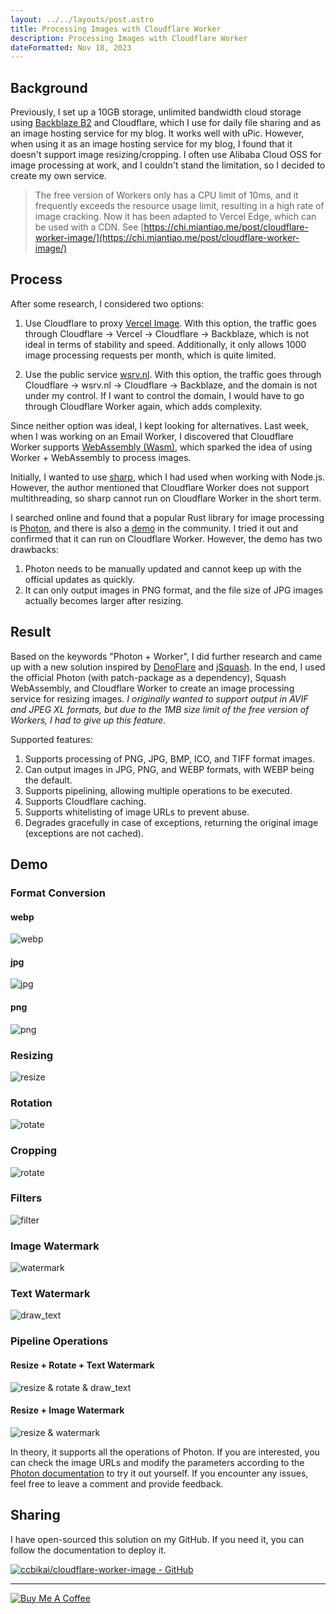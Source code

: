 ```yaml
---
layout: ../../layouts/post.astro
title: Processing Images with Cloudflare Worker
description: Processing Images with Cloudflare Worker
dateFormatted: Nov 18, 2023
---
```


## Background

Previously, I set up a 10GB storage, unlimited bandwidth cloud storage using [Backblaze B2](https://www.backblaze.com/cloud-storage) and Cloudflare, which I use for daily file sharing and as an image hosting service for my blog. It works well with uPic. However, when using it as an image hosting service for my blog, I found that it doesn't support image resizing/cropping. I often use Alibaba Cloud OSS for image processing at work, and I couldn't stand the limitation, so I decided to create my own service.

> The free version of Workers only has a CPU limit of 10ms, and it frequently exceeds the resource usage limit, resulting in a high rate of image cracking. Now it has been adapted to Vercel Edge, which can be used with a CDN. See [https://chi.miantiao.me/post/cloudflare-worker-image/](https://chi.miantiao.me/post/cloudflare-worker-image/)

## Process

After some research, I considered two options:

1. Use Cloudflare to proxy [Vercel Image](https://vercel.com/docs/image-optimization). With this option, the traffic goes through Cloudflare -> Vercel -> Cloudflare -> Backblaze, which is not ideal in terms of stability and speed. Additionally, it only allows 1000 image processing requests per month, which is quite limited.

2. Use the public service [wsrv.nl](https://images.weserv.nl/). With this option, the traffic goes through Cloudflare -> wsrv.nl -> Cloudflare -> Backblaze, and the domain is not under my control. If I want to control the domain, I would have to go through Cloudflare Worker again, which adds complexity.

Since neither option was ideal, I kept looking for alternatives. Last week, when I was working on an Email Worker, I discovered that Cloudflare Worker supports [WebAssembly (Wasm)](https://developers.cloudflare.com/workers/runtime-apis/webassembly/), which sparked the idea of using Worker + WebAssembly to process images.

Initially, I wanted to use [sharp](https://sharp.pixelplumbing.com/), which I had used when working with Node.js. However, the author mentioned that Cloudflare Worker does not support multithreading, so sharp cannot run on Cloudflare Worker in the short term.

I searched online and found that a popular Rust library for image processing is [Photon](https://silvia-odwyer.github.io/photon/), and there is also a [demo](https://github.com/techwithdeo/cloudflare-workers/tree/main/photon-library) in the community. I tried it out and confirmed that it can run on Cloudflare Worker. However, the demo has two drawbacks:

1. Photon needs to be manually updated and cannot keep up with the official updates as quickly.
2. It can only output images in PNG format, and the file size of JPG images actually becomes larger after resizing.

## Result

Based on the keywords "Photon + Worker", I did further research and came up with a new solution inspired by [DenoFlare](https://denoflare.dev/examples/transform-images-wasm) and [jSquash](https://github.com/jamsinclair/jSquash). In the end, I used the official Photon (with patch-package as a dependency), Squash WebAssembly, and Cloudflare Worker to create an image processing service for resizing images. _I originally wanted to support output in AVIF and JPEG XL formats, but due to the 1MB size limit of the free version of Workers, I had to give up this feature_.

Supported features:

1. Supports processing of PNG, JPG, BMP, ICO, and TIFF format images.
2. Can output images in JPG, PNG, and WEBP formats, with WEBP being the default.
3. Supports pipelining, allowing multiple operations to be executed.
4. Supports Cloudflare caching.
5. Supports whitelisting of image URLs to prevent abuse.
6. Degrades gracefully in case of exceptions, returning the original image (exceptions are not cached).

## Demo

### Format Conversion

#### webp

![webp](https://image.miantiao.me/?url=https%3A%2F%2Fstatic.miantiao.me%2Fshare%2FMTyerw%2Fbanner-2048.jpeg&format=webp)

#### jpg

![jpg](https://image.miantiao.me/?url=https%3A%2F%2Fstatic.miantiao.me%2Fshare%2FMTyerw%2Fbanner-2048.jpeg&format=jpg)

#### png

![png](https://image.miantiao.me/?url=https%3A%2F%2Fstatic.miantiao.me%2Fshare%2FMTyerw%2Fbanner-2048.jpeg&format=png)

### Resizing

![resize](https://image.miantiao.me/?url=https%3A%2F%2Fstatic.miantiao.me%2Fshare%2FMTyerw%2Fbanner-2048.jpeg&action=resize!830,400,2)

### Rotation

![rotate](https://image.miantiao.me/?url=https%3A%2F%2Fstatic.miantiao.me%2Fshare%2FMTyerw%2Fbanner-2048.jpeg&action=rotate!90)

### Cropping

![rotate](https://image.miantiao.me/?url=https%3A%2F%2Fstatic.miantiao.me%2Fshare%2FMTyerw%2Fbanner-2048.jpeg&action=crop!0,0,1000,1000)

### Filters

![filter](https://image.miantiao.me/?url=https%3A%2F%2Fstatic.miantiao.me%2Fshare%2FMTyerw%2Fbanner-2048.jpeg&action=filter%21obsidian)

### Image Watermark

![watermark](https://image.miantiao.me/?url=https%3A%2F%2Fstatic.miantiao.me%2Fshare%2FMTyerw%2Fbanner-2048.jpeg&action=watermark!https%3A%2F%2Fstatic.miantiao.me%2Fshare%2F6qIq4w%2FFhSUzU.png,20,20)

### Text Watermark

![draw_text](https://image.miantiao.me/?url=https%3A%2F%2Fstatic.miantiao.me%2Fshare%2FMTyerw%2Fbanner-2048.jpeg&action=draw_text!miantiao.me,20,20)

### Pipeline Operations

#### Resize + Rotate + Text Watermark

![resize & rotate & draw_text](https://image.miantiao.me/?url=https%3A%2F%2Fstatic.miantiao.me%2Fshare%2FMTyerw%2Fbanner-2048.jpeg&action=resize!830,400,2%7Crotate!180%7Cdraw_text!miantiao.me,10,10)

#### Resize + Image Watermark

![resize & watermark](https://image.miantiao.me/?url=https%3A%2F%2Fstatic.miantiao.me%2Fshare%2FMTyerw%2Fbanner-2048.jpeg&action=resize!830,400,2%7Cwatermark!https%3A%2F%2Fstatic.miantiao.me%2Fshare%2F6qIq4w%2FFhSUzU.png,10,10)

In theory, it supports all the operations of Photon. If you are interested, you can check the image URLs and modify the parameters according to the [Photon documentation](https://docs.rs/photon-rs/latest/photon_rs/) to try it out yourself. If you encounter any issues, feel free to leave a comment and provide feedback.

## Sharing

I have open-sourced this solution on my GitHub. If you need it, you can follow the documentation to deploy it.

[![ccbikai/cloudflare-worker-image - GitHub](https://github.html.zone/ccbikai/cloudflare-worker-image)](https://github.com/ccbikai/cloudflare-worker-image)

* * *

[![Buy Me A Coffee](https://static.miantiao.me/share/0WmsVP/CcmGr8.png)](https://www.buymeacoffee.com/miantiao)
